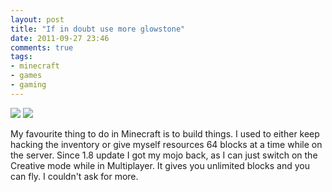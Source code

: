 ```yaml
---
layout: post
title: "If in doubt use more glowstone"
date: 2011-09-27 23:46
comments: true
tags: 
- minecraft
- games
- gaming
---
```


[![](/images/minecraft-tree-1.png)][1]
[![](/images/minecraft-tree-3.png)][2]

My favourite thing to do in Minecraft is to build things. I used to either keep hacking the inventory or give myself resources 64 blocks at a time while on the server. Since 1.8 update I got my mojo back, as I can just switch on the Creative mode while in Multiplayer. It gives you unlimited blocks and you can fly. I couldn't ask for more.

[1]: /images/minecraft-tree-1.png
[2]: /images/minecraft-tree-3.png